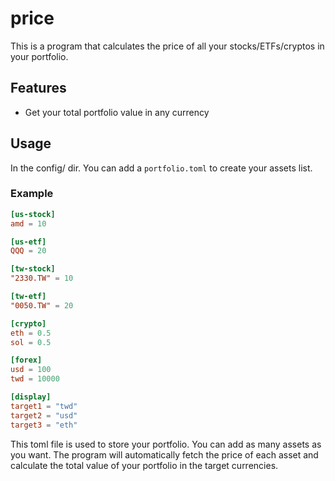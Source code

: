 # price

This is a program that calculates the price of all your stocks/ETFs/cryptos in your portfolio.

## Features

- Get your total portfolio value in any currency

## Usage

In the config/ dir. You can add a `portfolio.toml` to create your assets list.

### Example

```toml
[us-stock]
amd = 10

[us-etf]
QQQ = 20

[tw-stock]
"2330.TW" = 10

[tw-etf]
"0050.TW" = 20

[crypto]
eth = 0.5
sol = 0.5

[forex]
usd = 100
twd = 10000

[display]
target1 = "twd"
target2 = "usd"
target3 = "eth"
```

This toml file is used to store your portfolio. You can add as many assets as you want. The program will automatically fetch the price of each asset and calculate the total value of your portfolio in the target currencies.

